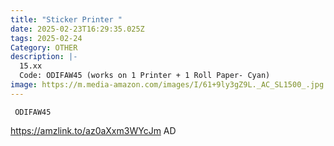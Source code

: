 ```yaml
---
title: "Sticker Printer "
date: 2025-02-23T16:29:35.025Z
tags: 2025-02-24
Category: OTHER
description: |-
  15.xx
  Code: ODIFAW45 (works on 1 Printer + 1 Roll Paper- Cyan)
image: https://m.media-amazon.com/images/I/61+9ly3gZ9L._AC_SL1500_.jpg
---
```

<pre class="language-javascript"><code

class="language-javascript"> ODIFAW45</code></pre>

https://amzlink.to/az0aXxm3WYcJm    AD